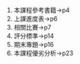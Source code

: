 1. 本課程參考書籍->p4<br>
2. 上課進度表->p6<br>
3. 相關比賽->p7<br>
4. 評分標準->p14<br>
5. 期末專題->p16<br>
6. 本課程優劣分析->p23<br>